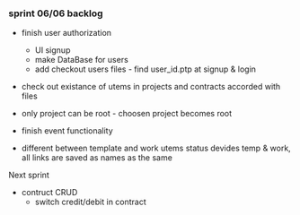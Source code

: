 ### sprint 06/06 backlog


- finish user authorization
  + UI signup
  - make DataBase for users
  - add checkout users files - find user_id.ptp at signup &  login
  
- check out existance of utems in projects and contracts accorded with files
- only project can be root - choosen project becomes root

- finish event functionality

- different between template and work utems
    status devides temp & work, all links are saved as names as the same

Next sprint
- contruct CRUD
  - switch credit/debit in contract